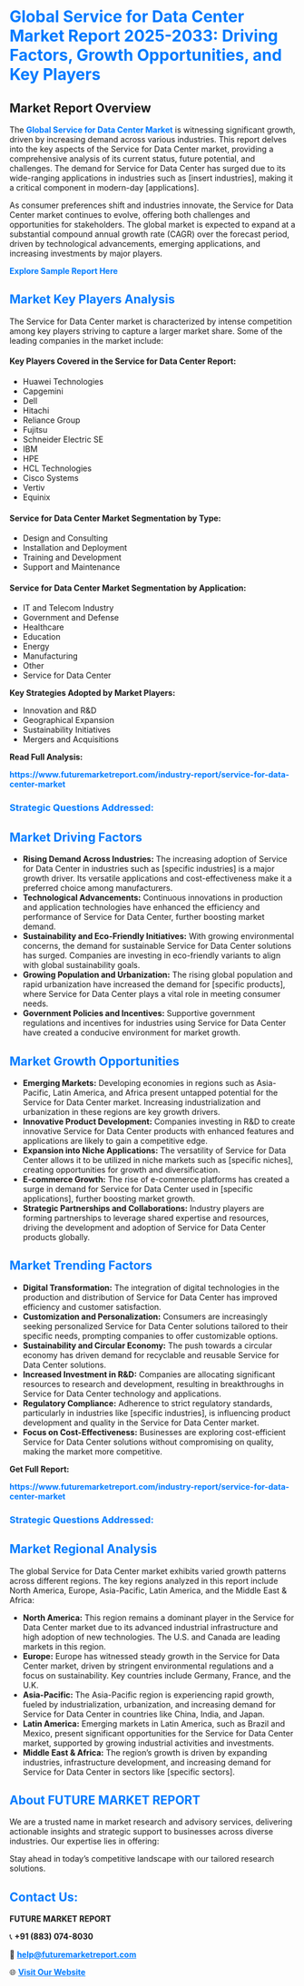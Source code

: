 <h1 style="color: #007BFF;">Global Service for Data Center Market Report 2025-2033: Driving Factors, Growth Opportunities, and Key Players</h1>

<section id="overview">
<h2>Market Report Overview</h2>
<p>The <a href="https://www.futuremarketreport.com/industry-report/service-for-data-center-market" style="color: #007BFF; text-decoration: none;"><strong>Global Service for Data Center Market</strong></a> is witnessing significant growth, driven by increasing demand across various industries. This report delves into the key aspects of the Service for Data Center market, providing a comprehensive analysis of its current status, future potential, and challenges. The demand for Service for Data Center has surged due to its wide-ranging applications in industries such as [insert industries], making it a critical component in modern-day [applications].</p>
<p>As consumer preferences shift and industries innovate, the Service for Data Center market continues to evolve, offering both challenges and opportunities for stakeholders. The global market is expected to expand at a substantial compound annual growth rate (CAGR) over the forecast period, driven by technological advancements, emerging applications, and increasing investments by major players.</p>
</section>

<section id="overview">
<p><a href="https://www.futuremarketreport.com/request-sample/reportId=116669" style="color: #007BFF; text-decoration: none;"><strong>Explore Sample Report Here</strong></a></p>
</section>

<section id="key-players">
<h2 style="color: #007BFF;">Market Key Players Analysis</h2>
<p>The Service for Data Center market is characterized by intense competition among key players striving to capture a larger market share. Some of the leading companies in the market include:</p>
<h4>Key Players Covered in the Service for Data Center Report:</h4>
<ul><li>Huawei Technologies</li><li>Capgemini</li><li>Dell</li><li>Hitachi</li><li>Reliance Group</li><li>Fujitsu</li><li>Schneider Electric SE</li><li>IBM</li><li>HPE</li><li>HCL Technologies</li><li>Cisco Systems</li><li>Vertiv</li><li>Equinix</li></ul>
<h4>Service for Data Center Market Segmentation by Type:</h4>
<ul><li>Design and Consulting</li><li>Installation and Deployment</li><li>Training and Development</li><li>Support and Maintenance</li></ul>

<h4>Service for Data Center Market Segmentation by Application:</h4>
<ul><li>IT and Telecom Industry</li><li>Government and Defense</li><li>Healthcare</li><li>Education</li><li>Energy</li><li>Manufacturing</li><li>Other</li><li>Service for Data Center</li></ul>
<p><strong>Key Strategies Adopted by Market Players:</strong></p>
<ul>
<li>Innovation and R&D</li>
<li>Geographical Expansion</li>
<li>Sustainability Initiatives</li>
<li>Mergers and Acquisitions</li>
</ul>
</section>

<section>
<p><strong>Read Full Analysis: </strong></p><a href="https://www.futuremarketreport.com/industry-report/service-for-data-center-market" style="color: #007BFF; text-decoration: none;"><strong>https://www.futuremarketreport.com/industry-report/service-for-data-center-market</strong></a>
<h3 style="color: #007BFF;">Strategic Questions Addressed:</h3>
</section>

<section id="driving-factors">
<h2 style="color: #007BFF;">Market Driving Factors</h2>
<ul>
<li><strong>Rising Demand Across Industries:</strong> The increasing adoption of Service for Data Center in industries such as [specific industries] is a major growth driver. Its versatile applications and cost-effectiveness make it a preferred choice among manufacturers.</li>
<li><strong>Technological Advancements:</strong> Continuous innovations in production and application technologies have enhanced the efficiency and performance of Service for Data Center, further boosting market demand.</li>
<li><strong>Sustainability and Eco-Friendly Initiatives:</strong> With growing environmental concerns, the demand for sustainable Service for Data Center solutions has surged. Companies are investing in eco-friendly variants to align with global sustainability goals.</li>
<li><strong>Growing Population and Urbanization:</strong> The rising global population and rapid urbanization have increased the demand for [specific products], where Service for Data Center plays a vital role in meeting consumer needs.</li>
<li><strong>Government Policies and Incentives:</strong> Supportive government regulations and incentives for industries using Service for Data Center have created a conducive environment for market growth.</li>
</ul>
</section>

<section id="growth-opportunities">
<h2 style="color: #007BFF;">Market Growth Opportunities</h2>
<ul>
<li><strong>Emerging Markets:</strong> Developing economies in regions such as Asia-Pacific, Latin America, and Africa present untapped potential for the Service for Data Center market. Increasing industrialization and urbanization in these regions are key growth drivers.</li>
<li><strong>Innovative Product Development:</strong> Companies investing in R&D to create innovative Service for Data Center products with enhanced features and applications are likely to gain a competitive edge.</li>
<li><strong>Expansion into Niche Applications:</strong> The versatility of Service for Data Center allows it to be utilized in niche markets such as [specific niches], creating opportunities for growth and diversification.</li>
<li><strong>E-commerce Growth:</strong> The rise of e-commerce platforms has created a surge in demand for Service for Data Center used in [specific applications], further boosting market growth.</li>
<li><strong>Strategic Partnerships and Collaborations:</strong> Industry players are forming partnerships to leverage shared expertise and resources, driving the development and adoption of Service for Data Center products globally.</li>
</ul>
</section>

<section id="trending-factors">
<h2 style="color: #007BFF;">Market Trending Factors</h2>
<ul>
<li><strong>Digital Transformation:</strong> The integration of digital technologies in the production and distribution of Service for Data Center has improved efficiency and customer satisfaction.</li>
<li><strong>Customization and Personalization:</strong> Consumers are increasingly seeking personalized Service for Data Center solutions tailored to their specific needs, prompting companies to offer customizable options.</li>
<li><strong>Sustainability and Circular Economy:</strong> The push towards a circular economy has driven demand for recyclable and reusable Service for Data Center solutions.</li>
<li><strong>Increased Investment in R&D:</strong> Companies are allocating significant resources to research and development, resulting in breakthroughs in Service for Data Center technology and applications.</li>
<li><strong>Regulatory Compliance:</strong> Adherence to strict regulatory standards, particularly in industries like [specific industries], is influencing product development and quality in the Service for Data Center market.</li>
<li><strong>Focus on Cost-Effectiveness:</strong> Businesses are exploring cost-efficient Service for Data Center solutions without compromising on quality, making the market more competitive.</li>
</ul>
</section>

<section>
<p><strong>Get Full Report: </strong></p><a href="https://www.futuremarketreport.com/industry-report/service-for-data-center-market" style="color: #007BFF; text-decoration: none;"><strong>https://www.futuremarketreport.com/industry-report/service-for-data-center-market</strong></a>
<h3 style="color: #007BFF;">Strategic Questions Addressed:</h3>
</section>


<section id="regional-analysis">
<h2 style="color: #007BFF;">Market Regional Analysis</h2>
<p>The global Service for Data Center market exhibits varied growth patterns across different regions. The key regions analyzed in this report include North America, Europe, Asia-Pacific, Latin America, and the Middle East & Africa:</p>
<ul>
<li><strong>North America:</strong> This region remains a dominant player in the Service for Data Center market due to its advanced industrial infrastructure and high adoption of new technologies. The U.S. and Canada are leading markets in this region.</li>
<li><strong>Europe:</strong> Europe has witnessed steady growth in the Service for Data Center market, driven by stringent environmental regulations and a focus on sustainability. Key countries include Germany, France, and the U.K.</li>
<li><strong>Asia-Pacific:</strong> The Asia-Pacific region is experiencing rapid growth, fueled by industrialization, urbanization, and increasing demand for Service for Data Center in countries like China, India, and Japan.</li>
<li><strong>Latin America:</strong> Emerging markets in Latin America, such as Brazil and Mexico, present significant opportunities for the Service for Data Center market, supported by growing industrial activities and investments.</li>
<li><strong>Middle East & Africa:</strong> The region’s growth is driven by expanding industries, infrastructure development, and increasing demand for Service for Data Center in sectors like [specific sectors].</li>
</ul>
</section>

<footer>
<h2 style="color: #007BFF;">About FUTURE MARKET REPORT</h2>
<p>We are a trusted name in market research and advisory services, delivering actionable insights and strategic support to businesses across diverse industries. Our expertise lies in offering:</p>

<p>Stay ahead in today’s competitive landscape with our tailored research solutions.</p>

<h2 style="color: #007BFF;">Contact Us:</h2>
<p><strong>FUTURE MARKET REPORT</strong></p>
<p>📞 <strong>+91 (883) 074-8030</strong></p>
<p>📧 <strong><a href="mailto:help@futuremarketreport.com" style="color: #007BFF;">help@futuremarketreport.com</a></strong></p>
<p>🌐 <strong><a href="https://www.futuremarketreport.com/" style="color: #007BFF;">Visit Our Website</a></strong></p>
</footer>